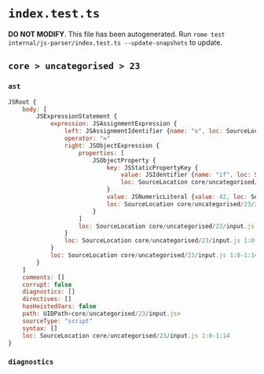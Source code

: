# `index.test.ts`

**DO NOT MODIFY**. This file has been autogenerated. Run `rome test internal/js-parser/index.test.ts --update-snapshots` to update.

## `core > uncategorised > 23`

### `ast`

```javascript
JSRoot {
	body: [
		JSExpressionStatement {
			expression: JSAssignmentExpression {
				left: JSAssignmentIdentifier {name: "x", loc: SourceLocation core/uncategorised/23/input.js 1:0-1:1 (x)}
				operator: "="
				right: JSObjectExpression {
					properties: [
						JSObjectProperty {
							key: JSStaticPropertyKey {
								value: JSIdentifier {name: "if", loc: SourceLocation core/uncategorised/23/input.js 1:6-1:8 (if)}
								loc: SourceLocation core/uncategorised/23/input.js 1:6-1:8
							}
							value: JSNumericLiteral {value: 42, loc: SourceLocation core/uncategorised/23/input.js 1:10-1:12}
							loc: SourceLocation core/uncategorised/23/input.js 1:6-1:12
						}
					]
					loc: SourceLocation core/uncategorised/23/input.js 1:4-1:14
				}
				loc: SourceLocation core/uncategorised/23/input.js 1:0-1:14
			}
			loc: SourceLocation core/uncategorised/23/input.js 1:0-1:14
		}
	]
	comments: []
	corrupt: false
	diagnostics: []
	directives: []
	hasHoistedVars: false
	path: UIDPath<core/uncategorised/23/input.js>
	sourceType: "script"
	syntax: []
	loc: SourceLocation core/uncategorised/23/input.js 1:0-1:14
}
```

### `diagnostics`

```

```

